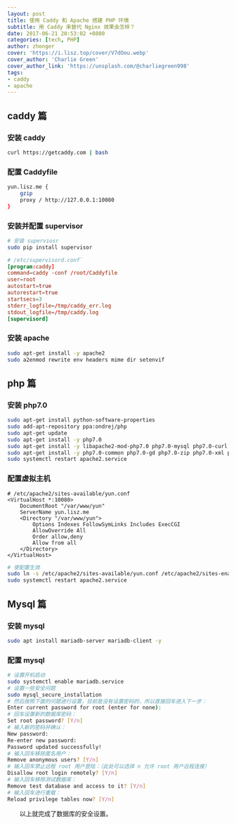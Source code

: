 ```yaml
---
layout: post
title: 使用 Caddy 和 Apache 搭建 PHP 环境
subtitle: 用 Caddy 来替代 Nginx 效果会怎样？
date: 2017-06-21 20:53:02 +0800
categories: [tech, PHP]
author: zhonger
cover: 'https://i.lisz.top/cover/V7dOou.webp'
cover_author: 'Charlie Green'
cover_author_link: 'https://unsplash.com/@charliegreen998'
tags: 
- caddy 
- apache
---
```


## caddy 篇

### 安装 caddy

```bash
curl https://getcaddy.com | bash
```

### 配置 Caddyfile

```bash
yun.lisz.me {
    gzip
    proxy / http://127.0.0.1:10080
}
```

### 安装并配置 supervisor

```bash
# 安装 superviosr
sudo pip install supervisor
```

```conf
# /etc/supervisord.conf`
[program:caddy]
command=caddy -conf /root/Caddyfile
user=root
autostart=true
autorestart=true
startsecs=3
stderr_logfile=/tmp/caddy_err.log
stdout_logfile=/tmp/caddy.log
[supervisord]
```

### 安装 apache

```bash
sudo apt-get install -y apache2 
sudo a2enmod rewrite env headers mime dir setenvif
```

## php 篇

### 安装 php7.0

```bash
sudo apt-get install python-software-properties
sudo add-apt-repository ppa:ondrej/php
sudo apt-get update
sudo apt-get install -y php7.0
sudo apt-get install -y libapache2-mod-php7.0 php7.0-mysql php7.0-curl php7.0-json 
sudo apt-get install -y php7.0-common php7.0-gd php7.0-zip php7.0-xml php7.0-mbstring
sudo systemctl restart apache2.service
```

### 配置虚拟主机

```apacheconf
# /etc/apache2/sites-available/yun.conf
<VirtualHost *:10080>
    DocumentRoot "/var/www/yun"
    ServerName yun.lisz.me
    <Directory "/var/www/yun">
        Options Indexes FollowSymLinks Includes ExecCGI
        AllowOverride All
        Order allow,deny
        Allow from all
    </Directory>
</VirtualHost>
```

```bash
# 使配置生效
sudo ln -s /etc/apache2/sites-available/yun.conf /etc/apache2/sites-enabled/yun.conf
sudo systemctl restart apache2.service
```

## Mysql 篇

### 安装 mysql

```bash
sudo apt install mariadb-server mariadb-client -y
```

### 配置 mysql

```bash
# 设置开机启动
sudo systemctl enable mariadb.service
# 设置一些安全问题
sudo mysql_secure_installation
# 然后按照下面的问题进行设置，目前是没有设置密码的，所以直接回车进入下一步：
Enter current password for root (enter for none):
# 回车设置新的数据库密码：
Set root password? [Y/n]
# 输入新的密码并确认：
New password:
Re-enter new password:
Password updated successfully!
# 输入回车移除匿名用户：
Remove anonymous users? [Y/n]
# 输入回车禁止远程 root 用户登陆：（此处可以选择 n 允许 root 用户远程连接）
Disallow root login remotely? [Y/n]
# 输入回车移除测试数据库：
Remove test database and access to it? [Y/n]
# 输入回车进行重载：
Reload privilege tables now? [Y/n]
```

&emsp;&emsp;以上就完成了数据库的安全设置。
